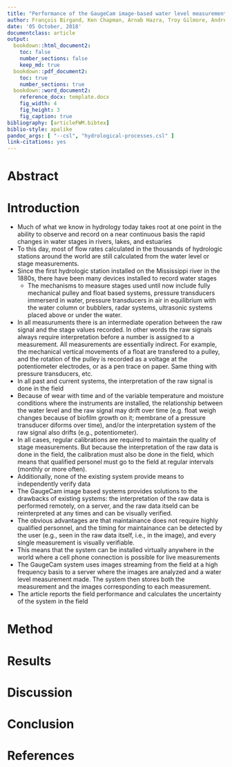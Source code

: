 ```yaml
---
title: "Performance of the GaugeCam image-based water level measurement system"
author: François Birgand, Ken Chapman, Arnab Hazra, Troy Gilmore, Andrew Brown, Ana-Maria Staicu
date: '05 October, 2018'
documentclass: article
output: 
  bookdown::html_document2:
    toc: false
    number_sections: false
    keep_md: true
  bookdown::pdf_document2:
    toc: true
    number_sections: true
  bookdown::word_document2:
    reference_docx: template.docx
    fig_width: 4
    fig_height: 3
    fig_caption: true
bibliography: [articleFWM.bibtex]
biblio-style: apalike
pandoc_args: [ "--csl", "hydrological-processes.csl" ]
link-citations: yes
---
```






# Abstract

# Introduction

- Much of what we know in hydrology today takes root at one point in the ability to observe and record on a near continuous basis the rapid changes in water stages in rivers, lakes, and estuaries
- To this day, most of flow rates calculated in the thousands of hydrologic stations around the world are still calculated from the water level or stage measurements.
- Since the first hydrologic station installed on the Mississippi river in the 1880s, there have been many devices installed to record water stages
    - The mechanisms to measure stages used until now include fully mechanical pulley and float based systems, pressure transducers immerserd in water, pressure transducers in air in equilibrium with the water column or bubblers, radar systems, ultrasonic systems placed above or under the water. 
- In all measuruments there is an intermediate operation between the raw signal and the stage values recorded. In other words the raw signals always require interpretation before a number is assigned to a measurement.  All measurements are essentially indirect. For example, the mechanical vertical movements of a float are transfered to a pulley, and the rotation of the pulley is recorded as a voltage at the potentiometer electrodes, or as a pen trace on paper. Same thing with pressure transducers, etc.
- In all past and current systems, the interpretation of the raw signal is done in the field
- Because of wear with time and of the variable temperature and moisture conditions where the instruments are installed, the relationship between the water level and the raw signal may drift over time (e.g. float weigh changes because of biofilm growth on it; membrane of a pressure transducer diforms over time), and/or the interpretation system of the raw signal also drifts (e.g., potentiometer).
- In all cases, regular calibrations are required to maintain the quality of stage measurements. But because the interpretation of the raw data is done in the field, the calibration must also be done in the field, which means that qualified personel must go to the field at regular intervals (monthly or more often).
- Additionally, none of the existing system provide means to independently verify data
- The GaugeCam image based systems provides solutions to the drawbacks of existing systems: the interpretation of the raw data is performed remotely, on a server, and the raw data itseld can be reinterpreted at any times and can be visually verified. 
- The obvious advantages are that maintainance does not require highly qualified personnel, and the timing for maintainance can be detected by the user (e.g., seen in the raw data itself, i.e., in the image), and every single measurement is visually verifiable. 
- This means that the system can be installed virtually anywhere in the world where a cell phone connection is possible for live measurements
- The GaugeCam system uses images streaming from the field at a high frequency basis to a server where the images are analyzed and a water level measurement made. The system then stores both the measurement and the images corresponding to each measurement.
- The article reports the field performance and calculates the uncertainty of the system in the field

# Method

# Results

# Discussion

# Conclusion

# References



